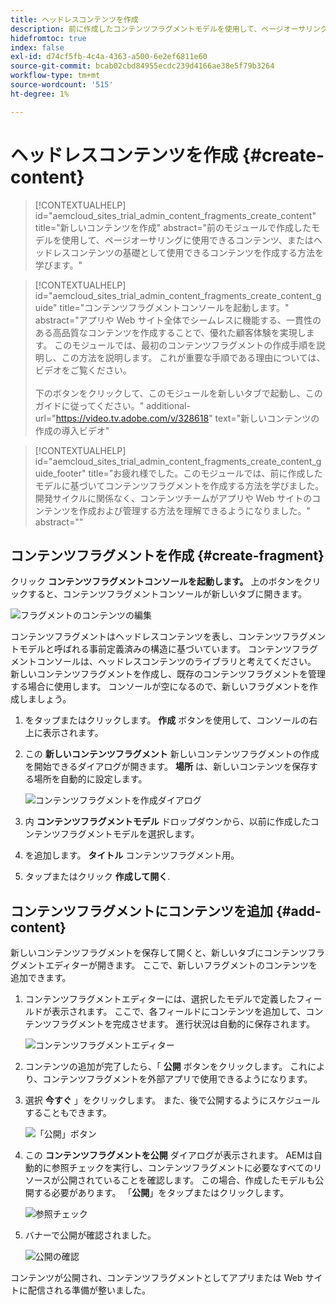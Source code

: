 ```yaml
---
title: ヘッドレスコンテンツを作成
description: 前に作成したコンテンツフラグメントモデルを使用して、ページオーサリングに使用できるコンテンツを作成するか、ヘッドレスコンテンツの基礎として使用します。
hidefromtoc: true
index: false
exl-id: d74cf5fb-4c4a-4363-a500-6e2ef6811e60
source-git-commit: bcab02cbd84955ecdc239d4166ae38e5f79b3264
workflow-type: tm+mt
source-wordcount: '515'
ht-degree: 1%

---
```



# ヘッドレスコンテンツを作成 {#create-content}

>[!CONTEXTUALHELP]
>id="aemcloud_sites_trial_admin_content_fragments_create_content"
>title="新しいコンテンツを作成"
>abstract="前のモジュールで作成したモデルを使用して、ページオーサリングに使用できるコンテンツ、またはヘッドレスコンテンツの基礎として使用できるコンテンツを作成する方法を学びます。"

>[!CONTEXTUALHELP]
>id="aemcloud_sites_trial_admin_content_fragments_create_content_guide"
>title="コンテンツフラグメントコンソールを起動します。"
>abstract="アプリや Web サイト全体でシームレスに機能する、一貫性のある高品質なコンテンツを作成することで、優れた顧客体験を実現します。 このモジュールでは、最初のコンテンツフラグメントの作成手順を説明し、この方法を説明します。 これが重要な手順である理由については、ビデオをご覧ください。<br><br>下のボタンをクリックして、このモジュールを新しいタブで起動し、このガイドに従ってください。"
>additional-url="https://video.tv.adobe.com/v/328618" text="新しいコンテンツの作成の導入ビデオ"

>[!CONTEXTUALHELP]
>id="aemcloud_sites_trial_admin_content_fragments_create_content_guide_footer"
>title="お疲れ様でした。このモジュールでは、前に作成したモデルに基づいてコンテンツフラグメントを作成する方法を学びました。 開発サイクルに関係なく、コンテンツチームがアプリや Web サイトのコンテンツを作成および管理する方法を理解できるようになりました。"
>abstract=""

## コンテンツフラグメントを作成 {#create-fragment}

クリック **コンテンツフラグメントコンソールを起動します。** 上のボタンをクリックすると、コンテンツフラグメントコンソールが新しいタブに開きます。

![フラグメントのコンテンツの編集](assets/create-content/content-fragment-console.png)

コンテンツフラグメントはヘッドレスコンテンツを表し、コンテンツフラグメントモデルと呼ばれる事前定義済みの構造に基づいています。 コンテンツフラグメントコンソールは、ヘッドレスコンテンツのライブラリと考えてください。 新しいコンテンツフラグメントを作成し、既存のコンテンツフラグメントを管理する場合に使用します。 コンソールが空になるので、新しいフラグメントを作成しましょう。

1. をタップまたはクリックします。 **作成** ボタンを使用して、コンソールの右上に表示されます。

1. この **新しいコンテンツフラグメント** 新しいコンテンツフラグメントの作成を開始できるダイアログが開きます。 **場所** は、新しいコンテンツを保存する場所を自動的に設定します。

   ![コンテンツフラグメントを作成ダイアログ](assets/create-content/create-content-fragment.png)

1. 内 **コンテンツフラグメントモデル** ドロップダウンから、以前に作成したコンテンツフラグメントモデルを選択します。

1. を追加します。 **タイトル** コンテンツフラグメント用。

1. タップまたはクリック **作成して開く**.

## コンテンツフラグメントにコンテンツを追加 {#add-content}

新しいコンテンツフラグメントを保存して開くと、新しいタブにコンテンツフラグメントエディターが開きます。 ここで、新しいフラグメントのコンテンツを追加できます。

1. コンテンツフラグメントエディターには、選択したモデルで定義したフィールドが表示されます。 ここで、各フィールドにコンテンツを追加して、コンテンツフラグメントを完成させます。 進行状況は自動的に保存されます。

   ![コンテンツフラグメントエディター](assets/create-content/content-fragment-editor.png)

1. コンテンツの追加が完了したら、「 **公開** ボタンをクリックします。 これにより、コンテンツフラグメントを外部アプリで使用できるようになります。

1. 選択 **今すぐ** 」をクリックします。 また、後で公開するようにスケジュールすることもできます。

   ![「公開」ボタン](assets/create-content/publish.png)

1. この **コンテンツフラグメントを公開** ダイアログが表示されます。 AEMは自動的に参照チェックを実行し、コンテンツフラグメントに必要なすべてのリソースが公開されていることを確認します。 この場合、作成したモデルも公開する必要があります。 「**公開**」をタップまたはクリックします。

   ![参照チェック](assets/create-content/references.png)

1. バナーで公開が確認されました。

   ![公開の確認](assets/create-content/publish-confirm.png)

コンテンツが公開され、コンテンツフラグメントとしてアプリまたは Web サイトに配信される準備が整いました。
